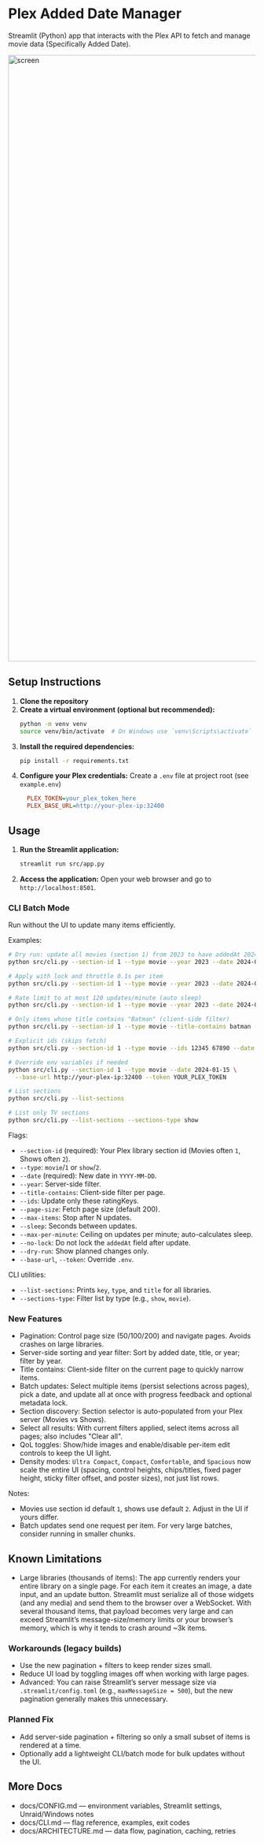 # Plex Added Date Manager

Streamlit (Python) app that interacts with the Plex API to fetch and manage movie data (Specifically Added Date).

<img width="1231" alt="screen" src="https://github.com/user-attachments/assets/3fae4793-9799-48d8-9715-62fc80f95601" />

## Setup Instructions

1. **Clone the repository**
2. **Create a virtual environment (optional but recommended):**
   ```bash
   python -m venv venv
   source venv/bin/activate  # On Windows use `venv\Scripts\activate`
   ```
3. **Install the required dependencies:**
   ```bash
   pip install -r requirements.txt
   ```
4. **Configure your Plex credentials:** Create a `.env` file at project root (see `example.env`)
   ```ini
     PLEX_TOKEN=your_plex_token_here
     PLEX_BASE_URL=http://your-plex-ip:32400
   ```

## Usage

1. **Run the Streamlit application:**
   ```bash
   streamlit run src/app.py
   ```

2. **Access the application:**
   Open your web browser and go to `http://localhost:8501`.

### CLI Batch Mode

Run without the UI to update many items efficiently.

Examples:

```bash
# Dry run: update all movies (section 1) from 2023 to have addedAt 2024-01-15
python src/cli.py --section-id 1 --type movie --year 2023 --date 2024-01-15 --dry-run

# Apply with lock and throttle 0.1s per item
python src/cli.py --section-id 1 --type movie --year 2023 --date 2024-01-15 --sleep 0.1

# Rate limit to at most 120 updates/minute (auto sleep)
python src/cli.py --section-id 1 --type movie --year 2023 --date 2024-01-15 --max-per-minute 120

# Only items whose title contains "Batman" (client-side filter)
python src/cli.py --section-id 1 --type movie --title-contains batman --date 2022-10-01

# Explicit ids (skips fetch)
python src/cli.py --section-id 1 --type movie --ids 12345 67890 --date 2021-06-01

# Override env variables if needed
python src/cli.py --section-id 1 --type movie --date 2024-01-15 \
  --base-url http://your-plex-ip:32400 --token YOUR_PLEX_TOKEN

# List sections
python src/cli.py --list-sections

# List only TV sections
python src/cli.py --list-sections --sections-type show
```

Flags:
- `--section-id` (required): Your Plex library section id (Movies often `1`, Shows often `2`).
- `--type`: `movie`/`1` or `show`/`2`.
- `--date` (required): New date in `YYYY-MM-DD`.
- `--year`: Server-side filter.
- `--title-contains`: Client-side filter per page.
- `--ids`: Update only these ratingKeys.
- `--page-size`: Fetch page size (default 200).
- `--max-items`: Stop after N updates.
- `--sleep`: Seconds between updates.
- `--max-per-minute`: Ceiling on updates per minute; auto-calculates sleep.
- `--no-lock`: Do not lock the `addedAt` field after update.
- `--dry-run`: Show planned changes only.
- `--base-url`, `--token`: Override `.env`.
 
CLI utilities:
- `--list-sections`: Prints `key`, `type`, and `title` for all libraries.
- `--sections-type`: Filter list by type (e.g., `show`, `movie`).

### New Features

- Pagination: Control page size (50/100/200) and navigate pages. Avoids crashes on large libraries.
- Server-side sorting and year filter: Sort by added date, title, or year; filter by year.
- Title contains: Client-side filter on the current page to quickly narrow items.
- Batch updates: Select multiple items (persist selections across pages), pick a date, and update all at once with progress feedback and optional metadata lock.
- Section discovery: Section selector is auto-populated from your Plex server (Movies vs Shows).
- Select all results: With current filters applied, select items across all pages; also includes "Clear all".
- QoL toggles: Show/hide images and enable/disable per-item edit controls to keep the UI light.
 - Density modes: `Ultra Compact`, `Compact`, `Comfortable`, and `Spacious` now scale the entire UI (spacing, control heights, chips/titles, fixed pager height, sticky filter offset, and poster sizes), not just list rows.

Notes:
- Movies use section id default `1`, shows use default `2`. Adjust in the UI if yours differ.
- Batch updates send one request per item. For very large batches, consider running in smaller chunks.

## Known Limitations

- Large libraries (thousands of items): The app currently renders your entire library on a single page. For each item it creates an image, a date input, and an update button. Streamlit must serialize all of those widgets (and any media) and send them to the browser over a WebSocket. With several thousand items, that payload becomes very large and can exceed Streamlit’s message-size/memory limits or your browser’s memory, which is why it tends to crash around ~3k items.

### Workarounds (legacy builds)

- Use the new pagination + filters to keep render sizes small.
- Reduce UI load by toggling images off when working with large pages.
- Advanced: You can raise Streamlit’s server message size via `.streamlit/config.toml` (e.g., `maxMessageSize = 500`), but the new pagination generally makes this unnecessary.

### Planned Fix

- Add server-side pagination + filtering so only a small subset of items is rendered at a time.
- Optionally add a lightweight CLI/batch mode for bulk updates without the UI.

## More Docs

- docs/CONFIG.md — environment variables, Streamlit settings, Unraid/Windows notes
- docs/CLI.md — flag reference, examples, exit codes
- docs/ARCHITECTURE.md — data flow, pagination, caching, retries

